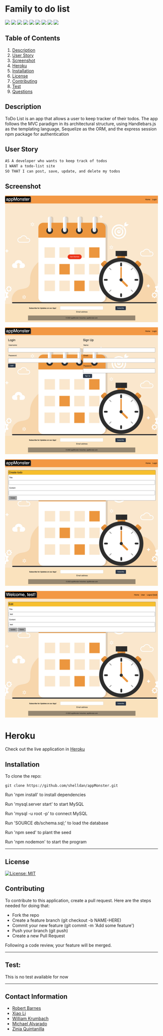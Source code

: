 # Family to do list

<p> 
    <img src="https://img.shields.io/badge/-JavaScript-purple" />
    <img src="https://img.shields.io/badge/-CSS-brightgreen" />
    <img src="https://img.shields.io/badge/-Node-green" />
    <img src="https://img.shields.io/badge/-Express.js-blue" />
    <img src="https://img.shields.io/badge/-MySQL-yellow" />
    <img src="https://img.shields.io/badge/-Sequelize-red" />
    <img src="https://img.shields.io/badge/-Bootstrap-yellowgreen" />
    <img src="https://img.shields.io/badge/-dotenv-lightgrey" />
    <img src="https://img.shields.io/badge/-handlebars-orange" />
</p>


## Table of Contents
1. [Description](#description)
2. [User Story](#user-story)
3. [Screenshot](#screenshot)
4. [Heroku](#heroku)
5. [Installation](#installation)
6. [License](#license)
7. [Contributing](#contributing)
8. [Test](#test)
9. [Questions](#contact-information)

## Description
ToDo List is an app that allows a user to keep tracker of their todos. The app follows the MVC paradigm in its architectural structure, using Handlebars.js as the templating language, Sequelize as the ORM, and the express session npm package for authentication

## User Story
```md
AS A developer who wants to keep track of todos
I WANT a todo-list site
SO THAT I can post, save, update, and delete my todos
```

## Screenshot

![](public/images/screen-shot-1.png)

![](public/images/screen-shot-2.png)

![](public/images/screen-shot-3.png)

![](public/images/screen-shot-4.png)

# Heroku
Check out the live application in [Heroku](https://intense-plains-44092.herokuapp.com/)


## Installation
To clone the repo:
```
git clone https://github.com/shelldan/appMonster.git
``` 
Run 'npm install' to install dependencies

Run 'mysql.server start' to start MySQL

Run 'mysql -u root -p' to connect MySQL

Run 'SOURCE db/schema.sql;' to load the database

Run 'npm seed' to plant the seed

Run 'npm nodemon' to start the program

---

## License
[![License: MIT](https://img.shields.io/badge/License-MIT-blue.svg)](https://opensource.org/licenses/MIT) 

## Contributing 
To contribute to this application, create a pull request.
Here are the steps needed for doing that:
- Fork the repo
- Create a feature branch (git checkout -b NAME-HERE)
- Commit your new feature (git commit -m 'Add some feature')
- Push your branch (git push)
- Create a new Pull Request

Following a code review, your feature will be merged.

---

## Test:
This is no test available for now

---

## Contact Information
* [Robert Barnes](https://github.com/okingdomz)
* [Xiao Li](https://github.com/shelldan)
* [William Krumbach](https://github.com/krumbelievable)
* [Michael Alvarado](https://github.com/Michael-Alvarado)
* [Zinia Quintanilla](https://github.com/ZiniaQ)
